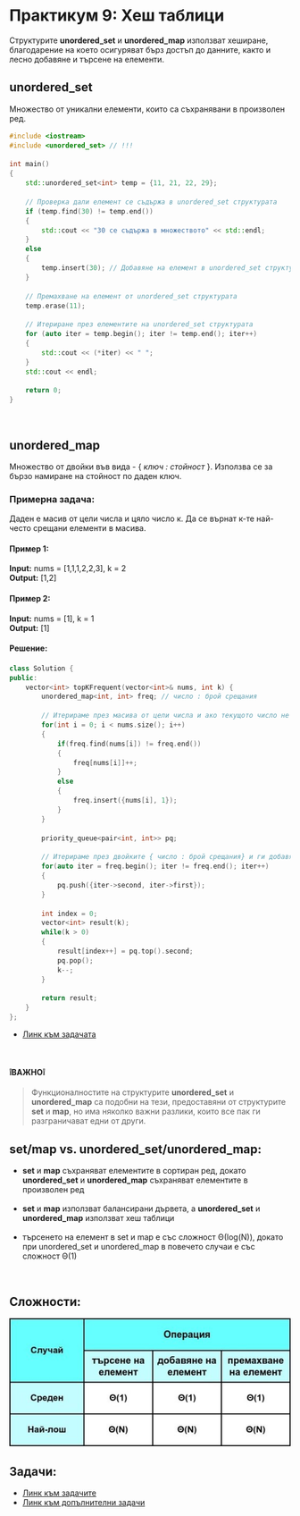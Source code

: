 # Практикум 9: Хеш таблици

Структурите **unordered_set** и **unordered_map** използват хеширане, благодарение на което осигуряват бърз достъп до данните, както и лесно добавяне и търсене на елементи.

## unordered_set
Множество от уникални елементи, които са съхранявани в произволен ред.

```c++
#include <iostream>
#include <unordered_set> // !!!

int main()
{
    std::unordered_set<int> temp = {11, 21, 22, 29};

    // Проверка дали елемент се съдържа в unordered_set структурата
    if (temp.find(30) != temp.end()) 
    {
        std::cout << "30 се съдържа в множeството" << std::endl;
    }
    else
    {
        temp.insert(30); // Добавяне на елемент в unordered_set структурата
    }

    // Премахване на елемент от unordered_set структурата
    temp.erase(11);

    // Итериране през елементите на unordered_set структурата
    for (auto iter = temp.begin(); iter != temp.end(); iter++) 
    {
        std::cout << (*iter) << " ";
    }
    std::cout << endl;

    return 0;
}
```

</br>

## unordered_map
Множество от двойки във вида - { *ключ : стойност* }. Използва се за бързо намиране на стойност по даден ключ.

### Примерна задача:
Даден е масив от цели числа и цяло число к.
Да се върнат к-те най-често срещани елементи в масива.

#### Пример 1: </br>
**Input:** nums = [1,1,1,2,2,3], k = 2 </br>
**Output:** [1,2] </br>
#### Пример 2: </br>
**Input:** nums = [1], k = 1 </br>
**Output:** [1]

#### **Решение:**

```c++
class Solution {    
public:
    vector<int> topKFrequent(vector<int>& nums, int k) {
        unordered_map<int, int> freq; // число : брой срещания

        // Итерираме през масива от цели числа и ако текущото число не се среща в unordered_map-а, то го добавяме със стойност за броя на срещанията -> 1, а ако вече сме го дабвили в unordered_map-а, то просто увеличаваме броя на срещанията му с 1.
        for(int i = 0; i < nums.size(); i++)
        {
            if(freq.find(nums[i]) != freq.end())
            {
                freq[nums[i]]++;
            }
            else
            {
                freq.insert({nums[i], 1});
            }
        }

        priority_queue<pair<int, int>> pq;

        // Итерираме през двойките { число : брой срещания} и ги добавяме в приоритетната опашка в обратен вид, т.е. { брой срещания : число }, за да може числата с най-голям брой срещания да изплуват на върха на приоритетната опашка.
        for(auto iter = freq.begin(); iter != freq.end(); iter++)
        {
            pq.push({iter->second, iter->first});
        }

        int index = 0;
        vector<int> result(k);
        while(k > 0)
        {
            result[index++] = pq.top().second;
            pq.pop();
            k--;
        }

        return result;
    }
};
```
- [Линк към задачата](https://leetcode.com/problems/top-k-frequent-elements/description/)

</br>

#### ❕**ВАЖНО**❕
> Функционалностите на структурите **unordered_set** и **unordered_map** са подобни на тези, предоставяни от структурите **set** и **map**, но има няколко важни разлики, които все пак ги разграничават едни от други.

## set/map vs. unordered_set/unordered_map:
- **set** и **map** съхраняват елементите в сортиран ред, докато **unordered_set** и **unordered_map** съхраняват елементите в произволен ред </br></br>
- **set** и **map** използват балансирани дървета, а **unordered_set** и **unordered_map** използват хеш таблици </br></br>
- търсенето на елемент в set и map е със сложност Θ(log(N)), докато при unordered_set и unordered_map в повечето случаи е със сложност Θ(1)

</br>

## Сложности:
![timeComplexity](Images/timeComplexity.jpg)

## Задачи:
- [Линк към задачите](https://leetcode.com/problem-list/aslfprpj/)
- [Линк към допълнителни задачи](https://leetcode.com/problem-list/a19800zg/)